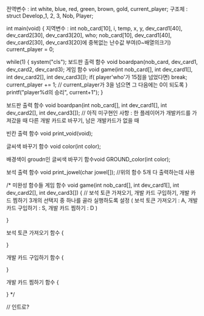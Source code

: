 전역변수 : int white, blue, red, green, brown, gold, current_player;
구조체 : struct Develop_1, 2, 3, Nob, Player;

int main(void)
{
지역변수 : int nob_card[10], i, temp, x, y, dev_card1[40], dev_card2[30], dev_card3[20], who;
nob_card[10], dev_card1[40], dev_card2[30], dev_card3[20]에 중복없는 난수값 부여(0~배열의크기)
current_player = 0;

while(1)
{
system("cls");
보드판 출력 함수 void boardpan(nob_card, dev_card1, dev_card2, dev_card3);
게임 함수 void game(int nob_card[], int dev_card1[], int dev_card2[], int dev_card3[]);
if( player'who'가 15점을 넘었다면) break;
current_player += 1; // current_player가 3을 넘으면 그 다음에는 0이 되도록
}
printf("player%d의 승리", current+1");
}

보드판 출력 함수 void boardpan(int nob_card[], int dev_card1[], int dev_card2[], int dev_card3[]);
// 아직 미구현인 사항 : 한 플레이어가 개발카드를 가져갔을 때 다른 개발 카드로 바꾸기, 남은 개발카드가 없을 때

빈칸 출력 함수 void print_void(void);

글씨색 바꾸기 함수 void color(int color);

배경색이 groudn인 글씨색 바꾸기 함수void GROUND_color(int color);

보석 출력 함수 void print_jowel(char jowel[]);
//위의 함수 5개 다 출력하는데 사용




/* 미완성 함수들
게임 함수 void game(int nob_card[], int dev_card1[], int dev_card2[], int dev_card3[])
{
// 보석 토큰 가져오기, 개발 카드 구입하기, 개발 카드 찜하기 3개의 선택지 중 하나를 골라 실행하도록 설정 ( 보석 토큰 가져오기 : A, 개발 카드 구입하기 : S, 개발 카드 찜하기 : D )

}

보석 토큰 가져오기 함수
{

}

개발 카드 구입하기 함수
{

}

개발 카드 찜하기 함수
{

}
*/

// 인트로?
